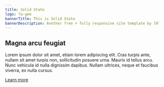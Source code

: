 ```yaml
---
title: Solid State
logo: fa-gem
bannerTitle: This is Solid State
bannerDescription: Another free + fully responsive site template by [HTML5 UP](http://html5up.net)
---
```


## Magna arcu feugiat

Lorem ipsum dolor sit amet, etiam lorem adipiscing elit. Cras turpis ante, nullam sit amet turpis non, sollicitudin posuere urna. Mauris id tellus arcu. Nunc vehicula id nulla dignissim dapibus. Nullam ultrices, neque et faucibus viverra, ex nulla cursus.

[Learn more]("")
